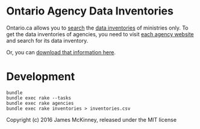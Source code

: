 # Ontario Agency Data Inventories

Ontario.ca allows you to [search](https://www.ontario.ca/search/data-catalogue) the [data inventories](https://www.ontario.ca/data/government-wide-data-inventory) of ministries only. To get the data inventories of agencies, you need to visit [each agency website](https://www.ontario.ca/page/agency-accountability) and search for its data inventory.

Or, you can [download that information here](/inventories.csv).

# Development

    bundle
    bundle exec rake --tasks
    bundle exec rake agencies
    bundle exec rake inventories > inventories.csv

Copyright (c) 2016 James McKinney, released under the MIT license
